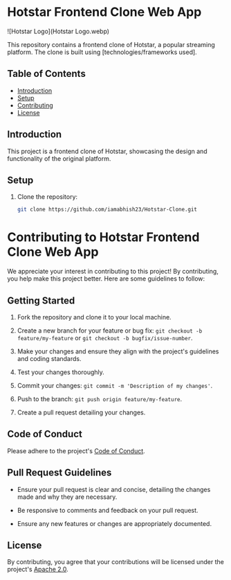 # Hotstar Frontend Clone Web App

![Hotstar Logo](Hotstar Logo.webp)

This repository contains a frontend clone of Hotstar, a popular streaming platform. The clone is built using [technologies/frameworks used].

## Table of Contents

- [Introduction](#introduction)
- [Setup](#setup)
- [Contributing](#contributing)
- [License](#license)

## Introduction

This project is a frontend clone of Hotstar, showcasing the design and functionality of the original platform.


## Setup

1. Clone the repository:
   ```bash
   git clone https://github.com/iamabhish23/Hotstar-Clone.git
# Contributing to Hotstar Frontend Clone Web App

We appreciate your interest in contributing to this project! By contributing, you help make this project better. Here are some guidelines to follow:

## Getting Started

1. Fork the repository and clone it to your local machine.

2. Create a new branch for your feature or bug fix: `git checkout -b feature/my-feature` or `git checkout -b bugfix/issue-number`.

3. Make your changes and ensure they align with the project's guidelines and coding standards.

4. Test your changes thoroughly.

5. Commit your changes: `git commit -m 'Description of my changes'`.

6. Push to the branch: `git push origin feature/my-feature`.

7. Create a pull request detailing your changes.

## Code of Conduct

Please adhere to the project's [Code of Conduct](CODE_OF_CONDUCT.md).

## Pull Request Guidelines

- Ensure your pull request is clear and concise, detailing the changes made and why they are necessary.

- Be responsive to comments and feedback on your pull request.

- Ensure any new features or changes are appropriately documented.


## License

By contributing, you agree that your contributions will be licensed under the project's [Apache 2.0](../LICENSE).

